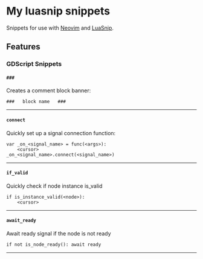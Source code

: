 # My luasnip snippets

Snippets for use with [Neovim](https://neovim.io) and [LuaSnip](https://github.com/L3MON4D3/LuaSnip).

## Features

### GDScript Snippets

#### `###`  
Creates a comment block banner:

```gdscript
###   block name   ###
```
---

#### `connect`
Quickly set up a signal connection function:

```gdscript
var _on_<signal_name> = func(<args>):
    <cursor>
_on_<signal_name>.connect(<signal_name>)
```

---

#### `if_valid`
Quickly check if node instance is_valid

```gdscript
if is_instance_valid(<node>):
    <cursor>
```

---

#### `await_ready`
Await ready signal if the node is not ready

```gdscript
if not is_node_ready(): await ready
```

---
